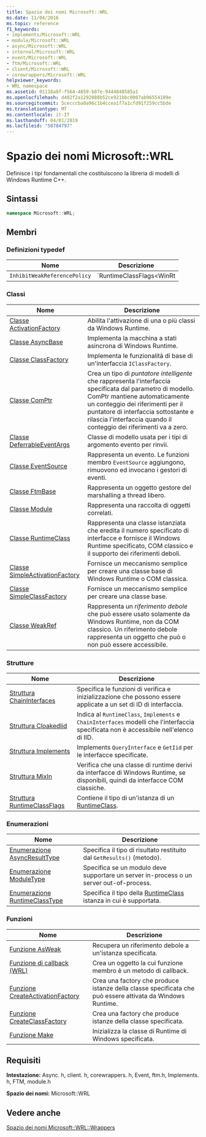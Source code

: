 ```yaml
---
title: Spazio dei nomi Microsoft::WRL
ms.date: 11/04/2016
ms.topic: reference
f1_keywords:
- implements/Microsoft::WRL
- module/Microsoft::WRL
- async/Microsoft::WRL
- internal/Microsoft::WRL
- event/Microsoft::WRL
- ftm/Microsoft::WRL
- client/Microsoft::WRL
- corewrappers/Microsoft::WRL
helpviewer_keywords:
- WRL namespace
ms.assetid: 01118a8f-f564-4859-b87e-9444848585a1
ms.openlocfilehash: d402f2a1292088b52ce921bbc0007ab96554189e
ms.sourcegitcommit: 5cecccba0a96c1b4ccea1f7a1cfd91f259cc5bde
ms.translationtype: MT
ms.contentlocale: it-IT
ms.lasthandoff: 04/01/2019
ms.locfileid: "58784797"
---
```

# <a name="microsoftwrl-namespace"></a>Spazio dei nomi Microsoft::WRL

Definisce i tipi fondamentali che costituiscono la libreria di modelli di Windows Runtime C++.

## <a name="syntax"></a>Sintassi

```cpp
namespace Microsoft::WRL;
```

## <a name="members"></a>Membri

### <a name="typedefs"></a>Definizioni typedef

|Nome|Descrizione|
|----------|-----------------|
|`InhibitWeakReferencePolicy`|`RuntimeClassFlags<WinRt | InhibitWeakReference>`|

### <a name="classes"></a>Classi

|Nome|Descrizione|
|----------|-----------------|
|[Classe ActivationFactory](activationfactory-class.md)|Abilita l'attivazione di una o più classi da Windows Runtime.|
|[Classe AsyncBase](asyncbase-class.md)|Implementa la macchina a stati asincrona di Windows Runtime.|
|[Classe ClassFactory](classfactory-class.md)|Implementa le funzionalità di base di un'interfaccia `IClassFactory`.|
|[Classe ComPtr](comptr-class.md)|Crea un tipo di *puntatore intelligente* che rappresenta l'interfaccia specificata dal parametro di modello. ComPtr mantiene automaticamente un conteggio dei riferimenti per il puntatore di interfaccia sottostante e rilascia l'interfaccia quando il conteggio dei riferimenti va a zero.|
|[Classe DeferrableEventArgs](deferrableeventargs-class.md)|Classe di modello usata per i tipi di argomento evento per rinvii.|
|[Classe EventSource](eventsource-class.md)|Rappresenta un evento. Le funzioni membro `EventSource` aggiungono, rimuovono ed invocano i gestori di eventi.|
|[Classe FtmBase](ftmbase-class.md)|Rappresenta un oggetto gestore del marshalling a thread libero.|
|[Classe Module](module-class.md)|Rappresenta una raccolta di oggetti correlati.|
|[Classe RuntimeClass](runtimeclass-class.md)|Rappresenta una classe istanziata che eredita il numero specificato di interfacce e fornisce il Windows Runtime specificato, COM classico e il supporto dei riferimenti deboli.|
|[Classe SimpleActivationFactory](simpleactivationfactory-class.md)|Fornisce un meccanismo semplice per creare una classe base di Windows Runtime o COM classica.|
|[Classe SimpleClassFactory](simpleclassfactory-class.md)|Fornisce un meccanismo semplice per creare una classe base.|
|[Classe WeakRef](weakref-class.md)|Rappresenta un *riferimento debole* che può essere usato solamente da Windows Runtime, non da COM classico. Un riferimento debole rappresenta un oggetto che può o non può essere accessibile.|

### <a name="structures"></a>Strutture

|Nome|Descrizione|
|----------|-----------------|
|[Struttura ChainInterfaces](chaininterfaces-structure.md)|Specifica le funzioni di verifica e inizializzazione che possono essere applicate a un set di ID di interfaccia.|
|[Struttura CloakedIid](cloakediid-structure.md)|Indica al `RuntimeClass`, `Implements` e `ChainInterfaces` modelli che l'interfaccia specificata non è accessibile nell'elenco di IID.|
|[Struttura Implements](implements-structure.md)|Implements `QueryInterface` e `GetIid` per le interfacce specificate.|
|[Struttura MixIn](mixin-structure.md)|Verifica che una classe di runtime derivi da interfacce di Windows Runtime, se disponibili, quindi da interfacce COM classiche.|
|[Struttura RuntimeClassFlags](runtimeclassflags-structure.md)|Contiene il tipo di un'istanza di un [RuntimeClass](runtimeclass-class.md).|

### <a name="enumerations"></a>Enumerazioni

|Nome|Descrizione|
|----------|-----------------|
|[Enumerazione AsyncResultType](asyncresulttype-enumeration.md)|Specifica il tipo di risultato restituito dal `GetResults()` (metodo).|
|[Enumerazione ModuleType](moduletype-enumeration.md)|Specifica se un modulo deve supportare un server in-process o un server out-of-process.|
|[Enumerazione RuntimeClassType](runtimeclasstype-enumeration.md)|Specifica il tipo della [RuntimeClass](runtimeclass-class.md) istanza in cui è supportata.|

### <a name="functions"></a>Funzioni

|Nome|Descrizione|
|----------|-----------------|
|[Funzione AsWeak](asweak-function.md)|Recupera un riferimento debole a un'istanza specificata.|
|[Funzione di callback (WRL)](callback-function-wrl.md)|Crea un oggetto la cui funzione membro è un metodo di callback.|
|[Funzione CreateActivationFactory](createactivationfactory-function.md)|Crea una factory che produce istanze della classe specificata che può essere attivata da Windows Runtime.|
|[Funzione CreateClassFactory](createclassfactory-function.md)|Crea una factory che produce istanze della classe specificata.|
|[Funzione Make](make-function.md)|Inizializza la classe di Runtime di Windows specificata.|

## <a name="requirements"></a>Requisiti

**Intestazione:** Async. h, client. h, corewrappers. h, Event, ftm.h, Implements. h, FTM, module.h

**Spazio dei nomi:** Microsoft::WRL

## <a name="see-also"></a>Vedere anche

[Spazio dei nomi Microsoft::WRL::Wrappers](microsoft-wrl-wrappers-namespace.md)